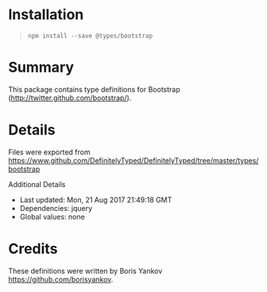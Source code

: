 # Installation
> `npm install --save @types/bootstrap`

# Summary
This package contains type definitions for Bootstrap (http://twitter.github.com/bootstrap/).

# Details
Files were exported from https://www.github.com/DefinitelyTyped/DefinitelyTyped/tree/master/types/bootstrap

Additional Details
 * Last updated: Mon, 21 Aug 2017 21:49:18 GMT
 * Dependencies: jquery
 * Global values: none

# Credits
These definitions were written by Boris Yankov <https://github.com/borisyankov>.
